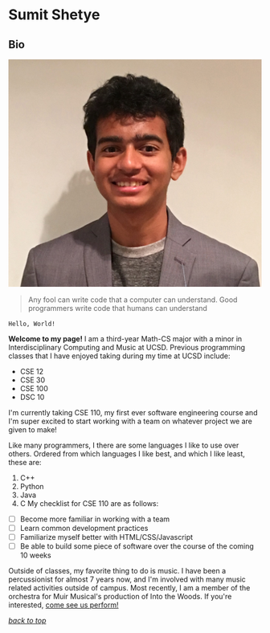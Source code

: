 # Sumit Shetye
## Bio

![super old headshot](/screenshots/headshot.jpg)

> Any fool can write code that a computer can understand. Good programmers write code that humans can understand


```
Hello, World!
```
**Welcome to my page!** I am a third-year Math-CS major with a minor in Interdisciplinary Computing and Music at UCSD. Previous programming classes that I have enjoyed taking during my time at UCSD include:
- CSE 12
- CSE 30
- CSE 100
- DSC 10

I'm currently taking CSE 110, my first ever software engineering course and I'm super excited to start working with a team on whatever project we are given to make!

Like many programmers, I there are some languages I like to use over others. Ordered from which languages I like best, and which I like least, these are:
1. C++
2. Python
3. Java
4. C
My checklist for CSE 110 are as follows:
- [ ] Become more familiar in working with a team
- [ ] Learn common development practices
- [ ] Familiarize myself better with HTML/CSS/Javascript
- [ ] Be able to build some piece of software over the course of the coming 10 weeks

Outside of classes, my favorite thing to do is music. I have been a percussionist for almost 7 years now, and I'm involved with many music related activities outside of campus. Most recently, I am a member of the orchestra for Muir Musical's production of Into the Woods. If you're interested, [come see us perform!](https://ucsd.evenue.net/cgi-bin/ncommerce3/SEGetEventList?groupCode=MM&linkID=ucsd-arts&shopperContext=&caller=&appCode=)


*[back to top](/index.md)*




